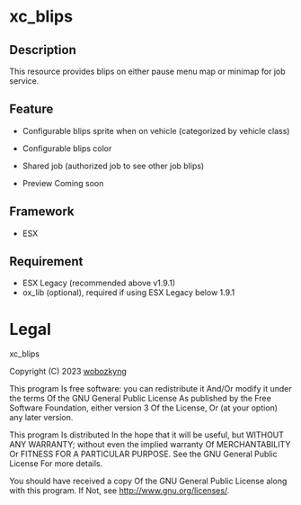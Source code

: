 # xc_blips

## Description
This resource provides blips on either pause menu map or minimap for job service. 

## Feature
- Configurable blips sprite when on vehicle (categorized by vehicle class)
- Configurable blips color
- Shared job (authorized job to see other job blips)

- Preview
Coming soon

## Framework
- ESX

## Requirement
- ESX Legacy (recommended above v1.9.1)
- ox_lib (optional), required if using ESX Legacy below 1.9.1

# Legal

xc_blips

Copyright (C) 2023 [wobozkyng](https://github.com/wobozkyng)

This program Is free software: you can redistribute it And/Or modify it under the terms Of the GNU General Public License As published by the Free Software Foundation, either version 3 Of the License, Or (at your option) any later version.

This program Is distributed In the hope that it will be useful, but WITHOUT ANY WARRANTY; without even the implied warranty Of MERCHANTABILITY Or FITNESS FOR A PARTICULAR PURPOSE. See the GNU General Public License For more details.

You should have received a copy Of the GNU General Public License along with this program. If Not, see http://www.gnu.org/licenses/.